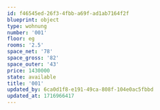 ```yaml
---
id: f46545ed-26f3-4fbb-a69f-ad1ab7164f2f
blueprint: object
type: wohnung
number: '001'
floor: eg
rooms: '2.5'
space_net: '78'
space_gross: '82'
space_outer: '43'
price: 1430000
state: available
title: '001'
updated_by: 6ca0d1f8-e191-49ca-808f-104e0ac5fbbd
updated_at: 1716966417
---
```

